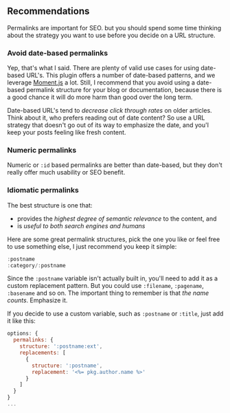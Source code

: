 ## Recommendations
Permalinks are important for SEO. but you should spend some time thinking about the strategy you want to use before you decide on a URL structure.


### Avoid date-based permalinks
Yep, that's what I said. There are plenty of valid use cases for using date-based URL's. This plugin offers a number of date-based patterns, and we leverage [Moment.js][moment] a lot. Still,  I recommend that you avoid using a date-based permalink structure for your blog or documentation, because there is a good chance it will do more harm than good over the long term.

Date-based URL's tend to _decrease click through rates_ on older articles. Think about it, who prefers reading out of date content? So use a URL strategy that doesn't go out of its way to emphasize the date, and you'l keep your posts feeling like fresh content.


### Numeric permalinks
Numeric or `:id` based permalinks are better than date-based, but they don't really offer much usability or SEO benefit.


### Idiomatic permalinks
The best structure is one that:

* provides the _highest degree of semantic relevance_ to the content, and
* is _useful to both search engines and humans_


Here are some great permalink structures, pick the one you like or feel free to use something else, I just recommend you keep it simple:

```js
:postname
:category/:postname
```

Since the `:postname` variable isn't actually built in, you'll need to add it as a custom replacement pattern. But you could use `:filename`, `:pagename`, `:basename` and so on. The important thing to remember is that _the name counts_. Emphasize it.

If you decide to use a custom variable, such as `:postname` or `:title`, just add it like this:

```js
options: {
  permalinks: {
    structure: ':postname:ext',
    replacements: [
      {
        structure: ':postname',
        replacement: '<%= pkg.author.name %>'
      }
    ]
  }
}
...
```

[moment]: http://momentjs.com/ "Moment.js Permalinks"